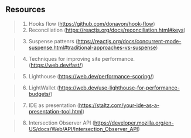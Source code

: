 ## Resources
> 1. Hooks flow (https://github.com/donavon/hook-flow)
> 2. Reconciliation (https://reactjs.org/docs/reconciliation.html#keys)

> 3. Suspense pattenrs (https://reactjs.org/docs/concurrent-mode-suspense.html#traditional-approaches-vs-suspense)

> 4. Techniques for improving site performance. (https://web.dev/fast/)

> 5. Lighthouse (https://web.dev/performance-scoring/)

> 6. LightWallet (https://web.dev/use-lighthouse-for-performance-budgets/)

> 7. IDE as presentation (https://staltz.com/your-ide-as-a-presentation-tool.html)

> 8. Intersection Observer API (https://developer.mozilla.org/en-US/docs/Web/API/Intersection_Observer_API)
